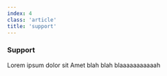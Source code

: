 ```yaml
---
index: 4
class: 'article'
title: 'support'
---
```


### Support 

Lorem ipsum dolor sit Amet blah blah blaaaaaaaaaaah